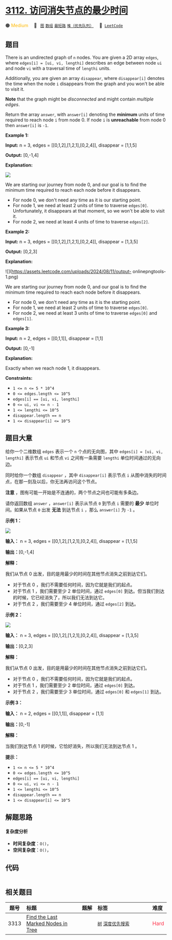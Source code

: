 # [3112. 访问消失节点的最少时间](https://leetcode.com/problems/minimum-time-to-visit-disappearing-nodes)

🟠 <font color=#ffb800>Medium</font>&emsp; 🔖&ensp; [`图`](/leetcode/outline/tag/graph.md) [`数组`](/leetcode/outline/tag/array.md) [`最短路`](/leetcode/outline/tag/shortest-path.md) [`堆（优先队列）`](/leetcode/outline/tag/heap-priority-queue.md)&emsp; 🔗&ensp;[`LeetCode`](https://leetcode.com/problems/minimum-time-to-visit-disappearing-nodes)


## 题目

There is an undirected graph of `n` nodes. You are given a 2D array `edges`,
where `edges[i] = [ui, vi, lengthi]` describes an edge between node `ui` and
node `vi` with a traversal time of `lengthi` units.

Additionally, you are given an array `disappear`, where `disappear[i]` denotes
the time when the node `i` disappears from the graph and you won't be able to
visit it.

**Note**  that the graph might be _disconnected_ and might contain _multiple
edges_.

Return the array `answer`, with `answer[i]` denoting the **minimum** units of
time required to reach node `i` from node 0. If node `i` is **unreachable**
from node 0 then `answer[i]` is `-1`.



**Example 1:**

**Input:** n = 3, edges = [[0,1,2],[1,2,1],[0,2,4]], disappear = [1,1,5]

**Output:** [0,-1,4]

**Explanation:**

![](https://assets.leetcode.com/uploads/2024/08/11/output-onlinepngtools.png)

We are starting our journey from node 0, and our goal is to find the minimum
time required to reach each node before it disappears.

  * For node 0, we don't need any time as it is our starting point.
  * For node 1, we need at least 2 units of time to traverse `edges[0]`. Unfortunately, it disappears at that moment, so we won't be able to visit it.
  * For node 2, we need at least 4 units of time to traverse `edges[2]`.

**Example 2:**

**Input:** n = 3, edges = [[0,1,2],[1,2,1],[0,2,4]], disappear = [1,3,5]

**Output:** [0,2,3]

**Explanation:**

![](https://assets.leetcode.com/uploads/2024/08/11/output-
onlinepngtools-1.png)

We are starting our journey from node 0, and our goal is to find the minimum
time required to reach each node before it disappears.

  * For node 0, we don't need any time as it is the starting point.
  * For node 1, we need at least 2 units of time to traverse `edges[0]`.
  * For node 2, we need at least 3 units of time to traverse `edges[0]` and `edges[1]`.

**Example 3:**

**Input:** n = 2, edges = [[0,1,1]], disappear = [1,1]

**Output:** [0,-1]

**Explanation:**

Exactly when we reach node 1, it disappears.



**Constraints:**

  * `1 <= n <= 5 * 10^4`
  * `0 <= edges.length <= 10^5`
  * `edges[i] == [ui, vi, lengthi]`
  * `0 <= ui, vi <= n - 1`
  * `1 <= lengthi <= 10^5`
  * `disappear.length == n`
  * `1 <= disappear[i] <= 10^5`


## 题目大意

给你一个二维数组 `edges` 表示一个 `n` 个点的无向图，其中 `edges[i] = [ui, vi, lengthi]` 表示节点 `ui`
和节点 `vi` 之间有一条需要 `lengthi` 单位时间通过的无向边。

同时给你一个数组 `disappear` ，其中 `disappear[i]` 表示节点 `i` 从图中消失的时间点，在那一刻及以后，你无法再访问这个节点。

**注意** ，图有可能一开始是不连通的，两个节点之间也可能有多条边。

请你返回数组 `answer` ，`answer[i]` 表示从节点 `0` 到节点 `i` 需要的 **最少**  单位时间。如果从节点 `0` 出发
**无法** 到达节点 `i` ，那么 `answer[i]` 为 `-1` 。



**示例 1：**

![](https://assets.leetcode.com/uploads/2024/03/09/example1.png)

**输入：** n = 3, edges = [[0,1,2],[1,2,1],[0,2,4]], disappear = [1,1,5]

**输出：**[0,-1,4]

**解释：**

我们从节点 0 出发，目的是用最少的时间在其他节点消失之前到达它们。

  * 对于节点 0 ，我们不需要任何时间，因为它就是我们的起点。
  * 对于节点 1 ，我们需要至少 2 单位时间，通过 `edges[0]` 到达。但当我们到达的时候，它已经消失了，所以我们无法到达它。
  * 对于节点 2 ，我们需要至少 4 单位时间，通过 `edges[2]` 到达。

**示例 2：**

![](https://assets.leetcode.com/uploads/2024/03/09/example2.png)

**输入：** n = 3, edges = [[0,1,2],[1,2,1],[0,2,4]], disappear = [1,3,5]

**输出：**[0,2,3]

**解释：**

我们从节点 0 出发，目的是用最少的时间在其他节点消失之前到达它们。

  * 对于节点 0 ，我们不需要任何时间，因为它就是我们的起点。
  * 对于节点 1 ，我们需要至少 2 单位时间，通过 `edges[0]` 到达。
  * 对于节点 2 ，我们需要至少 3 单位时间，通过 `edges[0]` 和 `edges[1]` 到达。

**示例 3：**

**输入：** n = 2, edges = [[0,1,1]], disappear = [1,1]

**输出：**[0,-1]

**解释：**

当我们到达节点 1 的时候，它恰好消失，所以我们无法到达节点 1 。



**提示：**

  * `1 <= n <= 5 * 10^4`
  * `0 <= edges.length <= 10^5`
  * `edges[i] == [ui, vi, lengthi]`
  * `0 <= ui, vi <= n - 1`
  * `1 <= lengthi <= 10^5`
  * `disappear.length == n`
  * `1 <= disappear[i] <= 10^5`


## 解题思路

#### 复杂度分析

- **时间复杂度**：`O()`，
- **空间复杂度**：`O()`，

## 代码

```javascript

```

## 相关题目

| 题号 | 标题 | 题解 | 标签 | 难度 |
| :------: | :------ | :------: | :------ | :------ |
| 3313 | [Find the Last Marked Nodes in Tree](https://leetcode.com/problems/find-the-last-marked-nodes-in-tree) |  |  [`树`](/leetcode/outline/tag/tree.md) [`深度优先搜索`](/leetcode/outline/tag/depth-first-search.md) | <font color=#ff334b>Hard</font> |

<style>
.blue {
    background-color: #096dd9;
    padding: 0.25rem 0.5rem;
    margin: 0;
    font-size: 0.85em;
    border-radius: 3px;
    color: white;
    font-weight: 500;
}
table th:first-of-type { width: 10%; }
table th:nth-of-type(2) { width: 35%; }
table th:nth-of-type(3) { width: 10%; }
table th:nth-of-type(4) { width: 35%; }
table th:nth-of-type(5) { width: 10%; }
</style>
